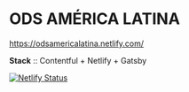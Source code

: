 # ODS AMÉRICA LATINA

https://odsamericalatina.netlify.com/

**Stack** :: Contentful + Netlify + Gatsby

[![Netlify Status](https://api.netlify.com/api/v1/badges/c34c8d35-e6dd-4093-9c64-285ef2fd8cd9/deploy-status)](https://app.netlify.com/sites/odsamericalatina/deploys)
